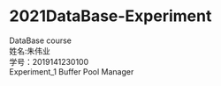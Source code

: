 # 2021DataBase-Experiment
DataBase course   
姓名:朱伟业   
学号：2019141230100   
Experiment_1 Buffer Pool Manager
